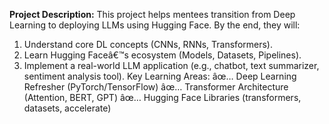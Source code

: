 **Project Description:**
This project helps mentees transition from Deep Learning to deploying LLMs using Hugging Face. By the end, they will:
1. Understand core DL concepts (CNNs, RNNs, Transformers).
2. Learn Hugging Faceâ€™s ecosystem (Models, Datasets, Pipelines).
3. Implement a real-world LLM application (e.g., chatbot, text summarizer, sentiment analysis tool).
Key Learning Areas:
âœ… Deep Learning Refresher (PyTorch/TensorFlow)
âœ… Transformer Architecture (Attention, BERT, GPT)
âœ… Hugging Face Libraries (transformers, datasets, accelerate)
